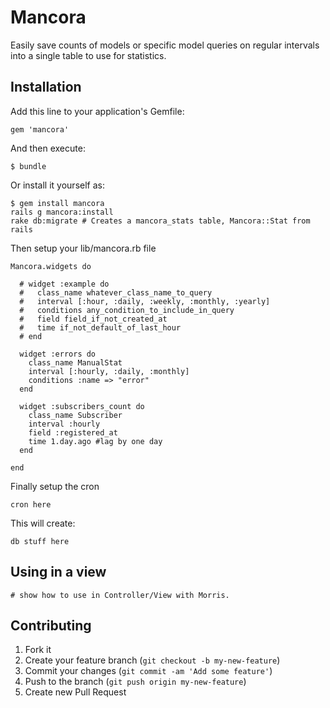 # Mancora

Easily save counts of models or specific model queries on regular intervals into a single table to use for statistics.

## Installation

Add this line to your application's Gemfile:

    gem 'mancora'

And then execute:

    $ bundle

Or install it yourself as:

    $ gem install mancora
    rails g mancora:install
    rake db:migrate # Creates a mancora_stats table, Mancora::Stat from rails

Then setup your lib/mancora.rb file

    Mancora.widgets do 

      # widget :example do 
      #   class_name whatever_class_name_to_query
      #   interval [:hour, :daily, :weekly, :monthly, :yearly]
      #   conditions any_condition_to_include_in_query
      #   field field_if_not_created_at
      #   time if_not_default_of_last_hour
      # end

      widget :errors do
        class_name ManualStat
        interval [:hourly, :daily, :monthly]
        conditions :name => "error"
      end

      widget :subscribers_count do
        class_name Subscriber
        interval :hourly
        field :registered_at
        time 1.day.ago #lag by one day
      end

    end


Finally setup the cron

    cron here

This will create:

    db stuff here

## Using in a view


    # show how to use in Controller/View with Morris. 



## Contributing

1. Fork it
2. Create your feature branch (`git checkout -b my-new-feature`)
3. Commit your changes (`git commit -am 'Add some feature'`)
4. Push to the branch (`git push origin my-new-feature`)
5. Create new Pull Request
